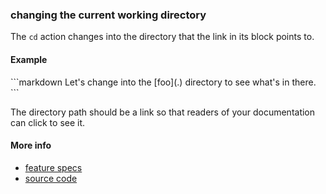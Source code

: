 ### changing the current working directory

The `cd` action changes into the directory that the link in its block points to.


#### Example

<a class="tutorialRunner_runMarkdownInTutrun">
```markdown
<a class="tutorialRunner_cd">
Let's change into the [foo](.) directory to see what's in there.
</a>
```
</a>

The directory path should be a link
so that readers of your documentation can click to see it.


#### More info

- [feature specs](../../features/actions/built-in/cd/cd.feature)
- [source code](../../src/actions/built-in/cd.ls)
